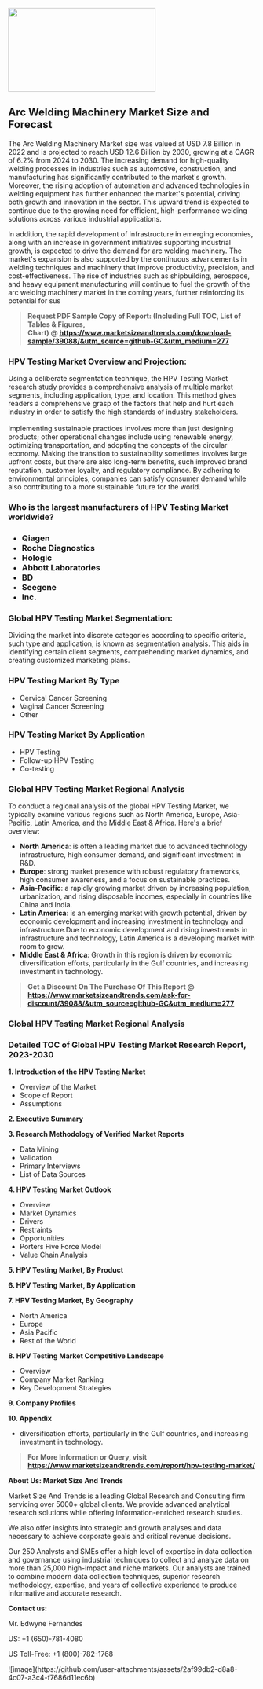 <p><img class="alignnone size-medium wp-image-20088" src="https://ffe5etoiles.com/wp-content/uploads/2024/12/MST1-300x171.png" alt="" width="300" height="171" /></p><h2>Arc Welding Machinery Market Size and Forecast</h2><p>The Arc Welding Machinery Market size was valued at USD 7.8 Billion in 2022 and is projected to reach USD 12.6 Billion by 2030, growing at a CAGR of 6.2% from 2024 to 2030. The increasing demand for high-quality welding processes in industries such as automotive, construction, and manufacturing has significantly contributed to the market's growth. Moreover, the rising adoption of automation and advanced technologies in welding equipment has further enhanced the market's potential, driving both growth and innovation in the sector. This upward trend is expected to continue due to the growing need for efficient, high-performance welding solutions across various industrial applications.</p><p>In addition, the rapid development of infrastructure in emerging economies, along with an increase in government initiatives supporting industrial growth, is expected to drive the demand for arc welding machinery. The market's expansion is also supported by the continuous advancements in welding techniques and machinery that improve productivity, precision, and cost-effectiveness. The rise of industries such as shipbuilding, aerospace, and heavy equipment manufacturing will continue to fuel the growth of the arc welding machinery market in the coming years, further reinforcing its potential for sus</p><blockquote id="" class=""><strong>Request PDF Sample Copy of Report: (Including Full TOC, List of Tables &amp; Figures, Chart)&nbsp;@&nbsp;<strong><a href="https://www.marketsizeandtrends.com/download-sample/39088/&utm_source=github-GC&utm_medium=277" target="_blank">https://www.marketsizeandtrends.com/download-sample/39088/&utm_source=github-GC&utm_medium=277</a></strong></strong></blockquote><h3 id="" class="">HPV Testing Market&nbsp;Overview and Projection:</h3><p id="" class="">Using a deliberate segmentation technique, the HPV Testing Market research study provides a comprehensive analysis of multiple market segments, including application, type, and location. This method gives readers a comprehensive grasp of the factors that help and hurt each industry in order to satisfy the high standards of industry stakeholders. <br /> <br />Implementing sustainable practices involves more than just designing products; other operational changes include using renewable energy, optimizing transportation, and adopting the concepts of the circular economy. Making the transition to sustainability sometimes involves large upfront costs, but there are also long-term benefits, such improved brand reputation, customer loyalty, and regulatory compliance. By adhering to environmental principles, companies can satisfy consumer demand while also contributing to a more sustainable future for the world.</p><h3 id="" class="">Who is the largest manufacturers of&nbsp;HPV Testing Market worldwide?</h3><h3 class=""><p><ul><li>Qiagen </li><li> Roche Diagnostics </li><li> Hologic </li><li> Abbott Laboratories </li><li> BD </li><li> Seegene </li><li> Inc.</li></ul></p></h3><h3 id="" class="">Global&nbsp;HPV Testing Market Segmentation:</h3><p id="" class="">Dividing the market into discrete categories according to specific criteria, such type and application, is known as segmentation analysis. This aids in identifying certain client segments, comprehending market dynamics, and creating customized marketing plans.</p><h3 id="" class="">HPV Testing Market&nbsp;By Type</h3><p><p><ul><li>Cervical Cancer Screening </li><li> Vaginal Cancer Screening </li><li> Other</p></li></ul></p></p><h3 id="" class="">HPV Testing Market&nbsp;By Application</h3><p class=""><p><ul><li>HPV Testing </li><li> Follow-up HPV Testing </li><li> Co-testing</li></ul></p></p><h3 id="" class="">Global HPV Testing Market Regional Analysis</h3><p id="" class="">To conduct a regional analysis of the global HPV Testing Market, we typically examine various regions such as North America, Europe, Asia-Pacific, Latin America, and the Middle East &amp; Africa. Here's a brief overview:</p><ul><li><strong>North America</strong>: is often a leading market due to advanced technology infrastructure, high consumer demand, and significant investment in R&amp;D.</li><li><strong>Europe</strong>: strong market presence with robust regulatory frameworks, high consumer awareness, and a focus on sustainable practices.</li><li><strong>Asia-Pacific</strong>: a rapidly growing market driven by increasing population, urbanization, and rising disposable incomes, especially in countries like China and India.</li><li><strong>Latin America</strong>: is an emerging market with growth potential, driven by economic development and increasing investment in technology and infrastructure.Due to economic development and rising investments in infrastructure and technology, Latin America is a developing market with room to grow.</li><li><strong>Middle East &amp; Africa</strong>: Growth in this region is driven by economic diversification efforts, particularly in the Gulf countries, and increasing investment in technology.</li></ul><blockquote id="" class=""><strong>Get a Discount On The Purchase Of This Report @ <strong><a href="https://www.marketsizeandtrends.com/ask-for-discount/39088/&utm_source=github-GC&utm_medium=277" target="_blank">https://www.marketsizeandtrends.com/ask-for-discount/39088/&utm_source=github-GC&utm_medium=277</a></strong></strong></blockquote><h3 id="" class="">Global HPV Testing Market Regional Analysis</h3><h3 id="" class="">Detailed TOC of Global HPV Testing Market Research Report, 2023-2030</h3><p id="" class=""><strong>1. Introduction of the HPV Testing Market</strong></p><ul><li>Overview of the Market</li><li>Scope of Report</li><li>Assumptions</li></ul><p id="" class=""><strong>2. Executive Summary</strong></p><p id="" class=""><strong>3. Research Methodology of Verified Market Reports</strong></p><ul><li>Data Mining</li><li>Validation</li><li>Primary Interviews</li><li>List of Data Sources</li></ul><p id="" class=""><strong>4. HPV Testing Market Outlook</strong></p><ul><li>Overview</li><li>Market Dynamics</li><li>Drivers</li><li>Restraints</li><li>Opportunities</li><li>Porters Five Force Model</li><li>Value Chain Analysis</li></ul><p id="" class=""><strong>5. HPV Testing Market, By Product</strong></p><p id="" class=""><strong>6. HPV Testing Market, By Application</strong></p><p id="" class=""><strong>7. HPV Testing Market, By Geography</strong></p><ul><li>North America</li><li>Europe</li><li>Asia Pacific</li><li>Rest of the World</li></ul><p id="" class=""><strong>8. HPV Testing Market Competitive Landscape</strong></p><ul><li>Overview</li><li>Company Market Ranking</li><li>Key Development Strategies</li></ul><p id="" class=""><strong>9. Company Profiles</strong></p><p id="" class=""><strong>10. Appendix</strong></p><ul><li>diversification efforts, particularly in the Gulf countries, and increasing investment in technology.</li></ul><blockquote id="" class=""><strong>For More Information or Query, visit <strong><strong><a href="https://www.marketsizeandtrends.com/report/hpv-testing-market/" target="_blank">https://www.marketsizeandtrends.com/report/hpv-testing-market/</a></strong></strong></strong></blockquote><p id="" class=""><strong>About Us: Market Size And Trends</strong></p><p id="" class="">Market Size And Trends is a leading Global Research and Consulting firm servicing over 5000+ global clients. We provide advanced analytical research solutions while offering information-enriched research studies.</p><p id="" class="">We also offer insights into strategic and growth analyses and data necessary to achieve corporate goals and critical revenue decisions.</p><p id="" class="">Our 250 Analysts and SMEs offer a high level of expertise in data collection and governance using industrial techniques to collect and analyze data on more than 25,000 high-impact and niche markets. Our analysts are trained to combine modern data collection techniques, superior research methodology, expertise, and years of collective experience to produce informative and accurate research.</p><p id="" class=""><strong>Contact us:</strong></p><p id="" class="">Mr. Edwyne Fernandes</p><p id="" class="">US: +1 (650)-781-4080</p><p id="" class="">US Toll-Free: +1 (800)-782-1768</p>
![image](https://github.com/user-attachments/assets/2af99db2-d8a8-4c07-a3c4-f7686d11ec6b)
